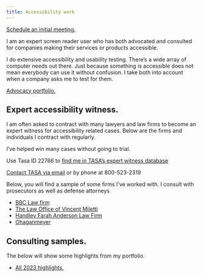 ```yaml
---
title: Accessibility work
---
```


[Schedule an initial meeting.](https://calendly.com/weirdwriter/60min?back=1)

I am an expert screen reader user who has both advocated and consulted for companies making their services or products accessible.

I do extensive accessibility and usability testing. There’s a wide array of computer needs out there. Just because something is accessible does not mean everybody can use it without confusion. I take both into account when a company asks me to test for them.

[Advocacy portfolio.](/posts/tags/accessibility-and-consulting-highlights)

## Expert accessibility witness.

I am often asked to contract with many lawyers and law firms to become an expert witness for accessibility related cases. Below are the firms and individuals I contract with regularly.

I’ve helped win many cases without going to trial.

Use Tasa ID 22766 to [find me in TASA’s expert witness database](https://www.tasanet.com/Search-Experts)

[Contact TASA via email](mailto:experts@tasanet.com?subject=Tasa%20ID%3A%2022766&body=I%27m%20interested%20in%20learning%20more%20about%20the%20expert%20with%20the%20Tasa%20ID%2022766%20for%20a%20web%20accessibility%20case.%20Could%20you%20send%20me%20more%20information%20about%20this%20expert%3F) or by phone at 800-523-2319

Below, you will find a sample of some firms I’ve worked with. I consult with prosecutors as well as defense attorneys

- [BBC Law firm](https://www.bbclawfirm.com/)
- [The Law Office of Vincent Miletti](https://milettilaw.com/contact-us)
- [Handley Farah Anderson Law Firm](https://www.hfajustice.com/attorneys/matthew-handley/)
- [Ohaganmeyer](https://ohaganmeyer.com/lawyer/ryan-t-benson/)

## Consulting samples.

The below will show some highlights from my portfolio.

- [All 2023 highlights.](/posts/6555/)
